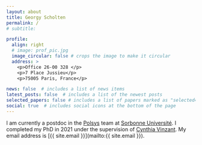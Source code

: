 ```yaml
---
layout: about
title: Georgy Scholten
permalink: /
# subtitle: 

profile:
  align: right
  # image: prof_pic.jpg
  image_circular: false # crops the image to make it circular
  address: >
    <p>Office 26-00 328 </p>
    <p>7 Place Jussieu</p>
    <p>75005 Paris, France</p>

news: false  # includes a list of news items
latest_posts: false  # includes a list of the newest posts
selected_papers: false # includes a list of papers marked as "selected={true}"
social: true  # includes social icons at the bottom of the page
---
```


I am currently a postdoc in the <a href='https://www-polsys.lip6.fr/'>Polsys</a> team at <a href='https://www.sorbonne-universite.fr/en'>Sorbonne Université</a>.
I completed my PhD in 2021 under the supervision of <a href='https://sites.math.washington.edu/~vinzant/'>Cynthia Vinzant</a>. 
My email address is [{{ site.email }}](mailto:{{ site.email }}).


<!-- Put your address / P.O. box / other info right below your picture. You can also disable any of these elements by editing `profile` property of the YAML header of your `_pages/about.md`. Edit `_bibliography/papers.bib` and Jekyll will render your [publications page](/al-folio/publications/) automatically.

Link to your social media connections, too. This theme is set up to use [Font Awesome icons](http://fortawesome.github.io/Font-Awesome/) and [Academicons](https://jpswalsh.github.io/academicons/), like the ones below. Add your Facebook, Twitter, LinkedIn, Google Scholar, or just disable all of them. -->
